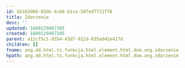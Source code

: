```yaml
---
id: bb1b3d08-85de-4cb6-b1ce-507ed7f21f76
title: Zdarzenie
desc: ''
updated: 1609129467385
created: 1609129467385
parent: a12cf5c1-8354-43d7-912d-835ad42e417d
children: []
fname: ang.dd.html.ts.funkcja.html.element.html.dom.ang.zdarzenie
hpath: ang.dd.html.ts.funkcja.html.element.html.dom.ang.zdarzenie
---
```




